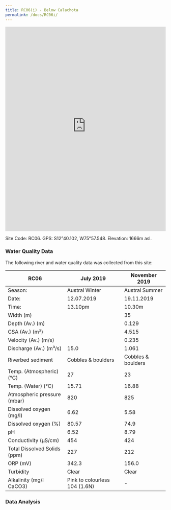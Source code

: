 ```yaml
---
title: RC06(i) - Below Calachota
permalink: /docs/RC06i/
---
```


<iframe width="100%" height="640" allowfullscreen style="border-style:none;" src="https://cavep-undc-hosting.netlify.com/sites/RC06i/app-files/"></iframe>


Site Code: RC06.  GPS: S12°40.102, W75°57.548. Elevation:
1666m asl.

### Water Quality Data

The following river and water quality data was collected from this site:

| RC06                         | July 2019                     | November 2019            |
|------------------------------|-------------------------------|--------------------------|
| Season:                      | Austral Winter                | Austral Summer           |
| Date:                        | 12.07.2019                    | 19.11.2019               |
| Time:                        | 13.10pm                       | 10.30m                   |
| Width (m)                    |                               | 35                       |
| Depth (Av.) (m)              |                               | 0.129                    |
| CSA (Av.) (m²)               |                               | 4.515                    |
| Velocity (Av.) (m/s)         |                               | 0.235                    |
| Discharge (Av.) (m³/s)       | 15.0                          | 1.061                    |
| Riverbed sediment            | Cobbles & boulders            | Cobbles & boulders       |
| Temp. (Atmospheric) (°C)     | 27                            | 23                       |
| Temp. (Water) (°C)           | 15.71                         | 16.88                    |
| Atmospheric pressure (mbar)  | 820                           | 825                      |
| Dissolved oxygen (mg/l)      | 6.62                          | 5.58                     |
| Dissolved oxygen (%)         | 80.57                         | 74.9                     |
| pH                           | 6.52                          | 8.79                     |
| Conductivity (µS/cm)         | 454                           | 424                      |
| Total Dissolved Solids (ppm) | 227                           | 212                      |
| ORP (mV)                     | 342.3                         | 156.0                    |
| Turbidity                    | Clear                         | Clear                    |
| Alkalinity (mg/l CaCO3)      | Pink to colourless 104 (1.6N) |  -                       |

### Data Analysis
